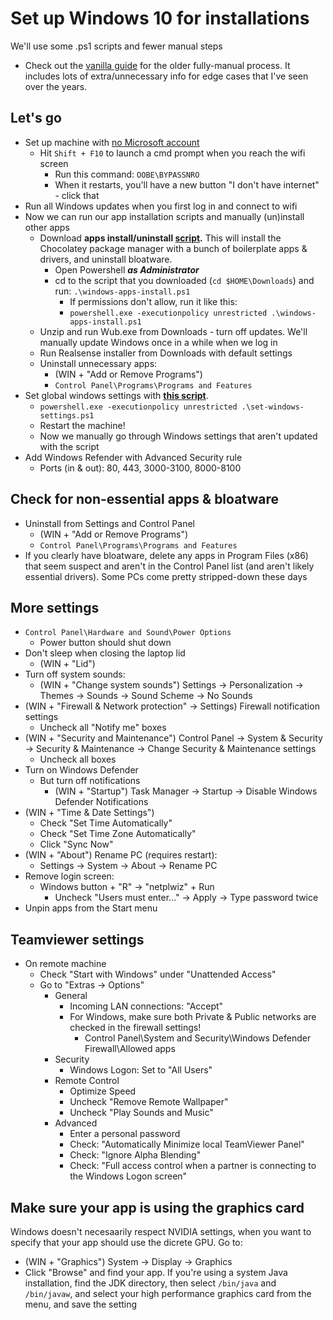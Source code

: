 # Set up Windows 10 for installations

We'll use some .ps1 scripts and fewer manual steps

* Check out the [vanilla guide](./windows-setup.md) for the older fully-manual process. It includes lots of extra/unnecessary info for edge cases that I've seen over the years.

## Let's go

- Set up machine with [no Microsoft account](https://github.com/cacheflowe/haxademic/blob/master/guides/windows-setup.md?plain=1#L5-L12) 
  - Hit `Shift + F10` to launch a cmd prompt when you reach the wifi screen
    * Run this command: `OOBE\BYPASSNRO`
    - When it restarts, you'll have a new button "I don't have internet" - click that
- Run all Windows updates when you first log in and connect to wifi
- Now we can run our app installation scripts and manually (un)install other apps
  - Download **apps install/uninstall [script](../scripts/windows-setup/windows-apps-install.ps1).** This will install the Chocolatey package manager with a bunch of boilerplate apps & drivers, and uninstall bloatware.
    - Open Powershell ***as Administrator***
    - cd to the script that you downloaded (`cd $HOME\Downloads`) and run: `.\windows-apps-install.ps1`
        - If permissions don't allow, run it like this:
        - `powershell.exe -executionpolicy unrestricted .\windows-apps-install.ps1`
  - Unzip and run Wub.exe from Downloads - turn off updates. We'll manually update Windows once in a while when we log in
  - Run Realsense installer from Downloads with default settings
  - Uninstall unnecessary apps:
    - (WIN + "Add or Remove Programs") 
    - `Control Panel\Programs\Programs and Features`
- Set global windows settings with [**this script**](../scripts/windows-setup/set-windows-settings.ps1).
    - `powershell.exe -executionpolicy unrestricted .\set-windows-settings.ps1`
    - Restart the machine!
    - Now we manually go through Windows settings that aren't updated with the script
- Add Windows Refender with Advanced Security rule
  - Ports (in & out): 80, 443, 3000-3100, 8000-8100

## Check for non-essential apps & bloatware

* Uninstall from Settings and Control Panel
  * (WIN + "Add or Remove Programs") 
  * `Control Panel\Programs\Programs and Features`
* If you clearly have bloatware, delete any apps in Program Files (x86) that seem suspect and aren't in the Control Panel list (and aren't likely essential drivers). Some PCs come pretty stripped-down these days

## More settings

* `Control Panel\Hardware and Sound\Power Options`
  * Power button should shut down
* Don't sleep when closing the laptop lid
  * (WIN + "Lid")
* Turn off system sounds:
  * (WIN + "Change system sounds") Settings -> Personalization -> Themes -> Sounds -> Sound Scheme -> No Sounds
* (WIN + "Firewall & Network protection" -> Settings) Firewall notification settings
  * Uncheck all "Notify me" boxes
* (WIN + "Security and Maintenance") Control Panel -> System & Security -> Security & Maintenance -> Change Security & Maintenance settings
  * Uncheck all boxes
* Turn on Windows Defender
  * But turn off notifications
    * (WIN + "Startup") Task Manager -> Startup -> Disable Windows Defender Notifications
* (WIN + "Time & Date Settings") 
  * Check "Set Time Automatically"
  * Check "Set Time Zone Automatically"
  * Click "Sync Now"
* (WIN + "About") Rename PC (requires restart):
  * Settings -> System -> About -> Rename PC
* Remove login screen:
  * Windows button + "R" -> "netplwiz" + Run
    * Uncheck "Users must enter..." -> Apply -> Type password twice
* Unpin apps from the Start menu


## Teamviewer settings

* On remote machine
  * Check "Start with Windows" under "Unattended Access"
  * Go to "Extras -> Options"
    * General 
      * Incoming LAN connections: "Accept"
      * For Windows, make sure both Private & Public networks are checked in the firewall settings!
        * Control Panel\System and Security\Windows Defender Firewall\Allowed apps
    * Security
      * Windows Logon: Set to "All Users"
    * Remote Control
      * Optimize Speed
      * Uncheck "Remove Remote Wallpaper"
      * Uncheck "Play Sounds and Music"
    * Advanced
      * Enter a personal password
      * Check: "Automatically Minimize local TeamViewer Panel"
      * Check: "Ignore Alpha Blending"
      * Check: "Full access control when a partner is connecting to the Windows Logon screen"


## Make sure your app is using the graphics card

Windows doesn't necesaarily respect NVIDIA settings, when you want to specify that your app should use the dicrete GPU. Go to: 

* (WIN + "Graphics") System -> Display -> Graphics
* Click "Browse" and find your app. If you're using a system Java installation, find the JDK directory, then select `/bin/java` and `/bin/javaw`, and select your high performance graphics card from the menu, and save the setting

